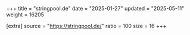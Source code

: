 +++
title = "stringpool.de"
date = "2025-01-27"
updated = "2025-05-11"
weight = 16205

[extra]
source = "https://stringpool.de/"
ratio = 100
size = 16
+++

